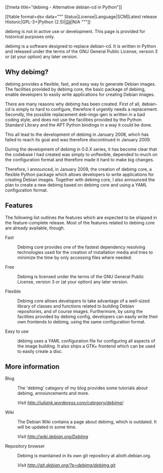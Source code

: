 [[!meta title="debimg - Alternative debian-cd in Python"]]

[[!table format=dsv data="""
Status|License|Language|SCM|Latest release
Historic|GPL-3+|Python (2.5)|[Git](http://git.debian.org/?p=debimg/debimg.git)|N/A
"""]]

<div class="alert alert-warning">
    debimg is not in active use or development. This page is provided for
    historical purposes only.
</div>

debimg is a software designed to replace debian-cd. It is written in Python
and released under the terms of the GNU General Public License, version 3 or
(at your option) any later version.


## Why debimg?
debimg provides a flexible, fast, and easy way to generate Debian images. The
facilities provided by debimg core, the basic package of debimg, enable
developers to easily write applications for creating Debian images.

There are many reasons why debimg has been created. First of all, debian-cd is
simply to hard to configure, therefore it urgently needs a replacement.
Secondly, the possible replacement deb-imgs-gen is written in a bad coding
style, and does not use the facilities provided by the Python Standard Library
and the APT Python bindings in a way it could be done.

This all lead to the development of debimg in January 2008, which has failed to
reach its goal and was therefore discontinued in January 2009.

During the development of debimg in 0.0.X series, it has become clear that the
codebase I had created was simply to unflexible, depended to much on the
configuration format and therefore made it hard to make big changes.

Therefore, I announced, in January 2009, the creation of debimg core, a flexible
Python package which allows developers to write applications for creating Debian
images. Together with debimg core, I also announced the plan to create a new
debimg based on debimg core and using a YAML configuration format.

## Features
The following list outlines the features which are expected to be shipped in the
feature-complete release. Most of the features related to debimg core are already
available, though.
<dl>
<dt>Fast</dt>
    <dd><p>Debimg core provides one of the fastest dependency resolving technologies
    used for the creation of installation media and tries to minimize the time
    by only accessing files where needed.</p></dd>
<dt>Free</dt>
    <dd>
    <p>
    Debimg is licensed under the terms of the GNU General Public License,
    version 3 or (at your option) any later version.
    </p>
    </dd>
<dt>Flexible</dt>
    <dd>
    <p>
    Debimg core allows developers to take advantage of a well-sized library of
    classes and functions related to building Debian repositories, and of course
    images. Furthermore, by using the facilities provided by debimg config,
    developers can easily write their own frontends to debimg, using the same
    configuration format.</p>
    </dd>
<dt>Easy to use</dt>
    <dd><p>
    debimg uses a YAML configuration file for configuring all aspects of the
    image building. It also ships a GTK+ frontend which can be used to easily
    create a disc.
    </p></dd>
</dl>


## More information
<dl>
    <dt>Blog</dt>
    <dd><p>
    The 'debimg' category of my blog provides some tutorials about debimg,
    announcements and more.
    </p>
    <p><i>Visit <a href="http://juliank.wordpress.com/category/debimg/">http://juliank.wordpress.com/category/debimg/</a></i></p>
    </dd>
    <dt>Wiki</dt>
    <dd><p>
    The Debian Wiki contains a page about debimg, which is outdated. It will be
    updated in some time.</p>
    <p><i>Visit <a href="http://wiki.debian.org/DebImg">http://wiki.debian.org/DebImg</a></i></p>
    </dd>
    <dt>Repository browser</dt>
    <dd><p>
    Debimg is maintained in its own git repository at alioth.debian.org.</p>
    <p><i>Visit <a href="http://git.debian.org/?p=debimg/debimg.git">http://git.debian.org/?p=debimg/debimg.git</a></i></p>
    </dd>

</dl>


